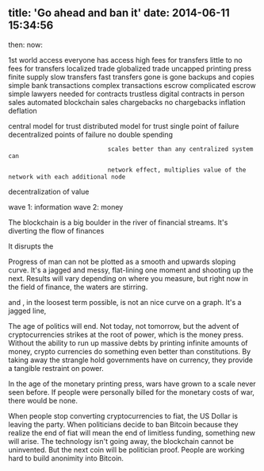 title: 'Go ahead and ban it'
date: 2014-06-11 15:34:56
---
then:                           now:

1st world access                everyone has access
high fees for transfers         little to no fees for transfers
localized trade                 globalized trade
uncapped printing press         finite supply
slow transfers                  fast transfers
gone is gone                    backups and copies
simple bank transactions        complex transactions
escrow complicated              escrow simple
lawyers needed for contracts    trustless digital contracts
in person sales                 automated blockchain sales
chargebacks                     no chargebacks
inflation                       deflation

central model for trust         distributed model for trust
single point of failure         decentralized points of failure
                                no double spending

                                scales better than any centralized system can

                                network effect, multiplies value of the network with each additional node

decentralization of value

wave 1: information
wave 2: money








The blockchain is a big boulder in the river of financial streams. It's diverting the flow of finances

It disrupts the 







Progress of man can not be plotted as a smooth and upwards sloping curve. It's a jagged and messy, flat-lining one moment and shooting up the next. Results will vary depending on where you measure, but right now in the field of finance, the waters are stirring.







and , in the loosest term possible, is not an  nice curve on a graph. It's a jagged line, 




The age of politics will end. Not today, not tomorrow, but the advent of cryptocurrencies strikes at the root of power, which is the money press. Without the ability to run up massive debts by printing infinite amounts of money, crypto currencies do something even better than constitutions. By taking away the strangle hold governments have on currency, they provide a tangible restraint on power. 

In the age of the monetary printing press, wars have grown to a scale never seen before. If people were personally billed for the monetary costs of war, there would be none.


When people stop converting cryptocurrencies to fiat, the US Dollar is leaving the party. When politicians decide to ban Bitcoin because they realize the end of fiat will mean the end of limitless funding, something new will arise. The technology isn't going away, the blockchain cannot be uninvented. But the next coin will be politician proof. People are working hard to build anonimity into Bitcoin.